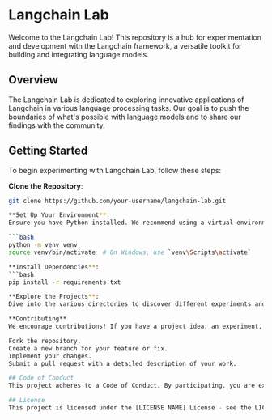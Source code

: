 # Langchain Lab

Welcome to the Langchain Lab! This repository is a hub for experimentation and development with the Langchain framework, a versatile toolkit for building and integrating language models.

## Overview

The Langchain Lab is dedicated to exploring innovative applications of Langchain in various language processing tasks. Our goal is to push the boundaries of what's possible with language models and to share our findings with the community.

## Getting Started

To begin experimenting with Langchain Lab, follow these steps:

**Clone the Repository**:
   ```bash
   git clone https://github.com/your-username/langchain-lab.git

**Set Up Your Environment**:
Ensure you have Python installed. We recommend using a virtual environment for better isolation.

   ```bash
   python -m venv venv
   source venv/bin/activate  # On Windows, use `venv\Scripts\activate`

**Install Dependencies**:
   ```bash
   pip install -r requirements.txt

**Explore the Projects**:
Dive into the various directories to discover different experiments and projects.

**Contributing**
We encourage contributions! If you have a project idea, an experiment, or improvements to suggest, please follow these guidelines:

Fork the repository.
Create a new branch for your feature or fix.
Implement your changes.
Submit a pull request with a detailed description of your work.

## Code of Conduct
This project adheres to a Code of Conduct. By participating, you are expected to uphold this code.

## License
This project is licensed under the [LICENSE NAME] License - see the LICENSE.md file for details.
